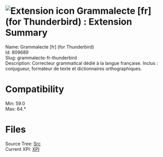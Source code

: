 # ![Extension icon](https://addons.thunderbird.net/user-media/addon_icons/809/809689-64.png?modified=1568797985) Grammalecte [fr] (for Thunderbird) : Extension Summary

Name: Grammalecte [fr] (for Thunderbird)  
Id: 809689  
Slug: grammalecte-fr-thunderbird  
Description: Correcteur grammatical dédié à la langue française. Inclus : conjugueur, formateur de texte et dictionnaires orthographiques.
  

# Compatibility
Min: 59.0  
Max: 64.*  

# Files

Source Tree: [Src](C:/Dev/Thunderbird/ThunderKdB/xall/x60/809689-grammalecte-fr-thunderbird/src)  
Current XPI: [XPI](C:/Dev/Thunderbird/ThunderKdB/xall/x60/809689-grammalecte-fr-thunderbird/xpi)  



